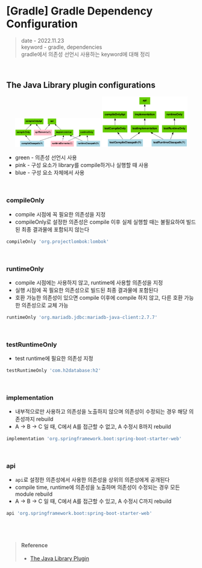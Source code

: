 # [Gradle] Gradle Dependency Configuration
> date - 2022.11.23  
> keyword - gradle, dependencies  
> gradle에서 의존성 선언시 사용하는 keyword에 대해 정리  

<br>

## The Java Library plugin configurations
<div align="center">
  <img src="./images/java-library-ignore-deprecated-main.png" alt="java library ignore deprecated main" width="45%" height="45%" />
  <img src="./images/java-library-ignore-deprecated-test.png" alt="java library ignore deprecated test" width="45%" height="45%" />
</div>

* green - 의존성 선언시 사용
* pink - 구성 요소가 library를 compile하거나 실행할 때 사용
* blue - 구성 요소 자체에서 사용

<br>

### compileOnly
* compile 시점에 꼭 필요한 의존성을 지정
* compileOnly로 설정한 의존성은 compile 이후 실제 실행할 때는 불필요하여 빌드된 최종 결과물에 포함되지 않는다
```gradle
compileOnly 'org.projectlombok:lombok'
```

<br>

### runtimeOnly
* compile 시점에는 사용하지 않고, runtime에 사용할 의존성을 지정
* 실행 시점에 꼭 필요한 의존성으로 빌드된 최종 결과물에 포함된다
* 호환 가능한 의존성이 있으면 compile 이후에 compile 하지 않고, 다른 호환 가능한 의존성으로 교체 가능
```gradle
runtimeOnly 'org.mariadb.jdbc:mariadb-java-client:2.7.7'
```

<br>

### testRuntimeOnly
* test runtime에 필요한 의존성 지정
```gradle
testRuntimeOnly 'com.h2database:h2'
```

<br>

### implementation
* 내부적으로만 사용하고 의존성을 노출하지 않으며 의존성이 수정되는 경우 해당 의존성까지 rebuild
* A -> B -> C 일 때, C에서 A를 접근할 수 없고, A 수정시 B까지 rebuild
```gradle
implementation 'org.springframework.boot:spring-boot-starter-web'
```

<br>

### api
* `api`로 설정한 의존성에서 사용한 의존성을 상위의 의존성에게 공개된다
* compile time, runtime에 의존성을 노출하며 의존성이 수정되는 경우 모든 module rebuild
* A -> B -> C 일 때, C에서 A를 접근할 수 있고, A 수정시 C까지 rebuild
```gradle
api 'org.springframework.boot:spring-boot-starter-web'
```

<br><br>

> #### Reference
> * [The Java Library Plugin](https://docs.gradle.org/current/userguide/java_library_plugin.html)
